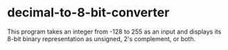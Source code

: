 # decimal-to-8-bit-converter
This program takes an integer from -128 to 255 as an input and displays its 8-bit binary representation as unsigned, 2's complement, or both.

